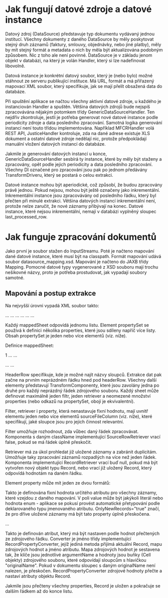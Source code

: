 # Jak fungují datové zdroje a datové instance

Datový zdroj (DataSource) představuje typ dokumentu vydávaný jednou institucí. Všechny dokumenty z daného DataSource by měly poskytovat stejný druh záznamů (faktury, smlouvy, objednávky, nebo jiné platby), měly by mít stejný formát a metadata o nich by měla být aktualizována podobným způsobem. Nic z toho ale není povinné. DataSource je v základu jenom objekt v databázi, na který je volán Handler, který si lze nadefinovat libovolně.

Datová instance je konkrétní datový soubor, který je (nebo bylo) možné stáhnout ze serveru publikující instituce. Má URL, formát a má přiřazený mapovací XML soubor, který specifikuje, jak se mají přelít obsažená data do databáze.

Při spuštění aplikace se načtou všechny aktivní datové zdroje, u každého je instanciován Handler a spuštěn. Většina datových zdrojů bude nejspíš zpracovávána nějakým potomkem třídy GenericDataSourceHandler. Ten nejdřív zkontroluje, jestli je potřeba generovat nové datové instance podle periodicity zdroje a data posledního zpracování. Samotná logika generování instancí není touto třídou implementována. Například MFCRHandler volá REST API, JusticeHandler kontroluje, zda na dané adrese existuje XLS dokument a ostatní datové zdroje nedělají nic, protože předpokládají manuální vložení datových instancí do databáze.

Jakmile je generování datových instancí u konce, GenericDataSourceHandler sesbírá ty instance, které by měly být staženy a zpracovány, opět podle jejich periodicity a data posledního zpracování. Všechny DI označené pro zpracování jsou pak po jednom předávány TransformDriveru, který se postará o celou extrakci.

Datové instance mohou být aperiodické, což způsobí, že budou zpracovány právě jednou. Pokud nejsou, mohou být ještě označeny jako inkrementální. Inkrementální instance jsou zpracovávány od posledního řádku, který byl přečten při minulé extrakci. Většina datových instancí inkrementální není, protože nelze zaručit, že nové záznamy přibývají na konec. Datové instance, které nejsou inkrementální, nemají v databázi vyplněný sloupec last_processed_row.

# Jak funguje zpracování dokumentů

Jako první je soubor stažen do InputStreamu. Poté je načteno mapování dané datové instance, které musí být na classpath. Formát mapování udává soubor datasource_mapping.xsd. Mapování je načteno do JAXB třídy Mapping. Pomocné datové typy vygenerované z XSD souboru mají trochu nešikovné názvy, proto je potřeba prostudovat, jak vypadají soubory samotné.

## Mapování a postup extrakce

Na nejvyšší úrovni vypadá XML soubor takto:

<mapping>
  <mappedSheet number="0">...</mappedSheet> <!-- povinne alespon jeden -->
  <mappedSheet number="1">...</mappedSheet> <!-- misto "number" lze specifikovat "name" -->
  ...
  <propertySet name="set1">...</propertySet> <!-- nepovinne -->
  <propertySet name="set2">...</propertySet>
  ...
</mapping>

Každý mappedSheet odpovídá jednomu listu. Element propertySet se používá k definici několika properties, které jsou sdíleny napříč více listy. Obsah propertySet je jeden nebo více elementů <property> (viz. níže).

Definice mappedSheet:

<mappedSheet number="0">
  <headerRow>1</headerRow> <!-- Řádek s popisky sloupců, indexováno od 0. -->
  <filter className="xxx">...</filter>
  <retriever className="xxx">...</retriever>

  <property>...</property>
  <propertySet ref="set1"/> <!-- property a propertySet lze libovolně míchat -->
  ...
</mappedSheet>

HeaderRow specifikuje, kde je možné najít názvy sloupců. Extrakce dat pak začne na prvním neprázdném řádku hned pod headerRow. Všechny další elementy představují TransformComponenty, které jsou zavolány jedna po druhé pro každý neprázdný řádek zdrojového souboru. Každý sheet může definovat maximálně jeden filtr, jeden retriever a neomezené množství properties (nebo odkazů na propertySet, obojí je ekvivalentní).

Filter, retriever i property, která nenastavuje fixní hodnotu, mají uvnitř elementu jeden nebo více elementů sourceFileColumn (viz. níže), které specifikují, jaké sloupce jsou pro jejich činnost relevantní.

Filter umožňuje rozhodnout, zda vůbec daný řádek zpracovávat. Komponenta s daným className implementující SourceRowRetriever vrací false, pokud se má řádek úplně přeskočit.

Retriever má za úkol prohledat již uložené záznamy a zabránit duplicitám. Umožňuje taky zpracování záznamů rozpadlých na více než jeden řádek. Komponenta implementující RecordRetriever vrací buď null, pokud má být vytvořen nový objekt typu Record, nebo vrací již uložený Record, který odpovídá hodnotám na daném řádku.

Element property může mít jeden ze dvou formátů:

<property name="currency" onlyNewRecords="true" value="CZK"/>

Takto je definována fixní hodnota určitého atributu pro všechny záznamy, které vzejdou z daného mapování. V poli value může být jakýkoli literál nebo hodnota enum - aplikace se pokusí provést automatické přetypování podle deklarovaného typu jmenovaného atributu. OnlyNewRecords="true" značí, že pro dříve uložené záznamy má být tato property úplně přeskočena.

<property name="amountCzk" onlyNewRecords="true" converter="xxx">
  <sourceFileColumn originalName="abc" argumentName="def"/> <!-- Misto "originalName" lze uvest "number", indexovane od 0 -->
  ...
</property>

Takto je definován atribut, který má být nastaven podle hodnot přečtených ze zdrojového řádku. Converter je jméno třídy implementující RecordPropertyConverter, jejíž jediná metoda přijímá aktuální Record, mapu zdrojových hodnot a jméno atributu. Mapa zdrojových hodnot je sestavena tak, že klíče jsou jednotlivé argumentName a hodnoty jsou buňky (Cell objekty) zdrojového souboru, které odpovídají sloupcům s hlavičkou "originalName". Pokud v dokumentu sloupec s daným originalName není nalezen, je přeskočen. RecordPropertyConverter zdrojové hodnoty přečte a nastaví atributy objektu Record.

Jakmile jsou přečteny všechny properties, Record je uložen a pokračuje se dalším řádkem až do konce listu.
